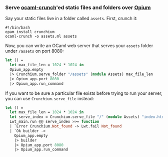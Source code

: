 ### Serve [ocaml-crunch](https://github.com/mirage/ocaml-crunch)'ed static files and folders over [Opium](https://github.com/rgrinberg/opium)

Say your static files live in a folder called `assets`. First, crunch it:

```shell
#!/bin/bash
opam install crunchium
ocaml-crunch -o assets.ml assets
```

Now, you can write an OCaml web server that serves your `assets` folder under `/assets` on port 8080:

```ocaml
let () =
  let max_file_len = 1024 * 1024 in
  Opium_app.empty
  |> Crunchium.serve_folder "/assets" (module Assets) max_file_len
  |> Opium_app.port 8080
  |> Opium_app.run_command
```

If you want to be sure a particular file exists before trying to run your server, you can use `Crunchium.serve_file` instead:

```ocaml
let () =
  let max_file_len = 1024 * 1024 in
  let serve_index = Crunchium.serve_file "/" (module Assets) "index.html" max_file_len in
  Lwt_main.run @@ serve_index >>= function
  | `Error Crunchium.Not_found -> Lwt.fail Not_found
  | `Ok builder ->
    Opium_app.empty
    |> builder
    |> Opium_app.port 8080
    |> Opium_app.run_command
```
